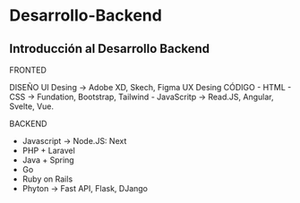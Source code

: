 # Desarrollo-Backend
Introducción al Desarrollo Backend
----
FRONTED

  DISEÑO
    UI Desing -> Adobe XD, Skech, Figma
    UX Desing
  CÓDIGO
    - HTML
    - CSS -> Fundation, Bootstrap, Tailwind
    - JavaScritp -> Read.JS, Angular, Svelte, Vue.

BACKEND
  - Javascript -> Node.JS:  Next
  - PHP + Laravel
  - Java + Spring
  - Go
  - Ruby on Rails
  - Phyton -> Fast API, Flask, DJango
